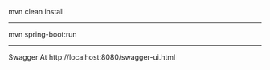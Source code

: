 mvn clean install
<hr />

mvn spring-boot:run  
<hr />

Swagger At
http://localhost:8080/swagger-ui.html